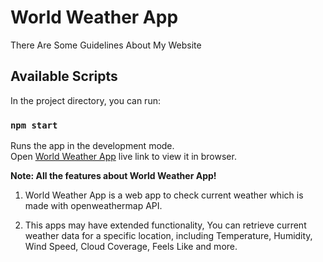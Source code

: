 # World Weather App

There Are Some Guidelines About My Website

## Available Scripts

In the project directory, you can run:

### `npm start`

Runs the app in the development mode.\
Open [World Weather App](https://world-weather-app9.netlify.app/) live link to view it in browser.

**Note: All the features about World Weather App!**

1. World Weather App is a web app to check current weather which is made with openweathermap API.
   
2. This apps may have extended functionality, You can retrieve current weather data for a specific location, including Temperature, Humidity, Wind Speed, Cloud Coverage,  Feels Like and more.
    